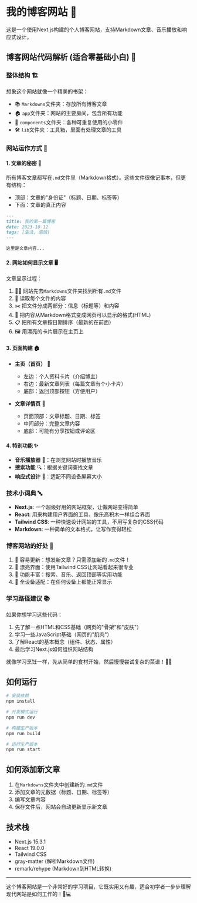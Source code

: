 # 我的博客网站 🚀

这是一个使用Next.js构建的个人博客网站，支持Markdown文章、音乐播放和响应式设计。

## 博客网站代码解析 (适合零基础小白) 🌈

### 整体结构 🏗️

想象这个网站就像一个精美的书架：
- 📚 `Markdowns`文件夹：存放所有博客文章
- 🏠 `app`文件夹：网站的主要房间，包含所有功能
- 🧩 `components`文件夹：各种可重复使用的小零件
- 🛠️ `lib`文件夹：工具箱，里面有处理文章的工具

### 网站运作方式 🔄

#### 1. 文章的秘密 📝
所有博客文章都写在`.md`文件里（Markdown格式）。这些文件很像记事本，但更有结构：
- 顶部：文章的"身份证"（标题、日期、标签等）
- 下面：文章的真正内容

```md
---
title: 我的第一篇博客
date: 2023-10-12
tags: [生活, 感悟]
---

这里是文章内容...
```

#### 2. 网站如何显示文章 🖥️

文章显示过程：
1. 🧙‍♀️ 网站先去`Markdowns`文件夹找到所有`.md`文件
2. 📖 读取每个文件的内容
3. ✂️ 把文件分成两部分：信息（标题等）和内容
4. 🎨 把内容从Markdown格式变成网页可以显示的格式(HTML)
5. 📋 把所有文章按日期排序（最新的在前面）
6. 🖼️ 用漂亮的卡片展示在主页上

#### 3. 页面构建 🏠

- **主页（首页）** 🏡
  - 左边：个人资料卡片（介绍博主）
  - 右边：最新文章列表（每篇文章有个小卡片）
  - 底部：返回顶部按钮（方便用户）

- **文章详情页** 📄
  - 页面顶部：文章标题、日期、标签
  - 中间部分：完整文章内容
  - 底部：可能有分享按钮或评论区

#### 4. 特别功能 ✨

- **音乐播放器** 🎵：在浏览网站时播放音乐
- **搜索功能** 🔍：根据关键词查找文章
- **响应式设计** 📱：适配不同设备屏幕大小

### 技术小词典 🔤

- **Next.js**: 一个超级好用的网站框架，让做网站变得简单
- **React**: 用来构建用户界面的工具，像乐高积木一样组合界面
- **Tailwind CSS**: 一种快速设计网站的工具，不用写复杂的CSS代码
- **Markdown**: 一种简单的文本格式，让写作变得轻松

### 博客网站的好处 🌟

1. 🚀 容易更新：想发新文章？只需添加新的`.md`文件！
2. 🌈 漂亮界面：使用Tailwind CSS让网站看起来很专业
3. 🎯 功能丰富：搜索、音乐、返回顶部等实用功能
4. 📱 全设备适配：在任何设备上都能正常显示

### 学习路径建议 📚

如果你想学习这些代码：

1. 先了解一点HTML和CSS基础（网页的"骨架"和"皮肤"）
2. 学习一些JavaScript基础（网页的"肌肉"）
3. 了解React的基本概念（组件、状态、属性）
4. 最后学习Next.js如何组织网站结构

就像学习烹饪一样，先从简单的食材开始，然后慢慢尝试复杂的菜谱！👨‍🍳

## 如何运行

```bash
# 安装依赖
npm install

# 开发模式运行
npm run dev

# 构建生产版本
npm run build

# 运行生产版本
npm run start
```

## 如何添加新文章

1. 在`Markdowns`文件夹中创建新的`.md`文件
2. 添加文章的元数据（标题、日期、标签等）
3. 编写文章内容
4. 保存文件后，网站会自动更新显示新文章

## 技术栈

- Next.js 15.3.1
- React 19.0.0
- Tailwind CSS
- gray-matter (解析Markdown文件)
- remark/rehype (Markdown到HTML转换)

---

这个博客网站是一个非常好的学习项目，它既实用又有趣，适合初学者一步步理解现代网站是如何工作的！🌟💻
